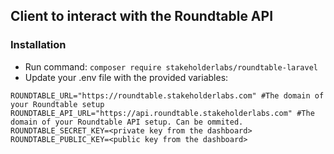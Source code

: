 ## Client to interact with the Roundtable API

### Installation

- Run command: `composer require stakeholderlabs/roundtable-laravel`
- Update your .env file with the provided variables:
```dotenv
ROUNDTABLE_URL="https://roundtable.stakeholderlabs.com" #The domain of your Roundtable setup
ROUNDTABLE_API_URL="https://api.roundtable.stakeholderlabs.com" #The domain of your Roundtable API setup. Can be ommited.
ROUNDTABLE_SECRET_KEY=<private key from the dashboard>
ROUNDTABLE_PUBLIC_KEY=<public key from the dashboard>
```

